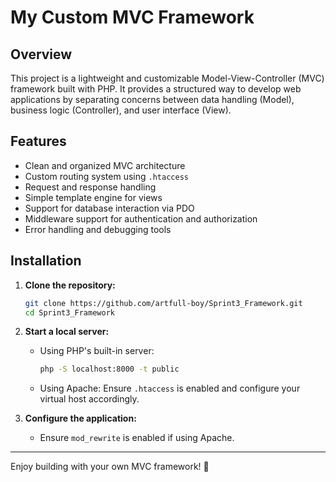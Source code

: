 # My Custom MVC Framework

## Overview
This project is a lightweight and customizable Model-View-Controller (MVC) framework built with PHP. It provides a structured way to develop web applications by separating concerns between data handling (Model), business logic (Controller), and user interface (View).

## Features
- Clean and organized MVC architecture
- Custom routing system using `.htaccess`
- Request and response handling
- Simple template engine for views
- Support for database interaction via PDO
- Middleware support for authentication and authorization
- Error handling and debugging tools

## Installation

1. **Clone the repository:**
   ```bash
   git clone https://github.com/artfull-boy/Sprint3_Framework.git
   cd Sprint3_Framework
   ```

2. **Start a local server:**
   - Using PHP's built-in server:
     ```bash
     php -S localhost:8000 -t public
     ```
   - Using Apache: Ensure `.htaccess` is enabled and configure your virtual host accordingly.

3. **Configure the application:**
   - Ensure `mod_rewrite` is enabled if using Apache.

---

Enjoy building with your own MVC framework! 🚀

